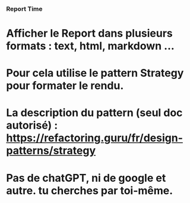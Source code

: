 ### Report Time ###

# Afficher le Report dans plusieurs formats : text, html, markdown ...
# Pour cela utilise le pattern Strategy pour formater le rendu.
# La description du pattern (seul doc autorisé) : https://refactoring.guru/fr/design-patterns/strategy

# Pas de chatGPT, ni de google et autre. tu cherches par toi-même.